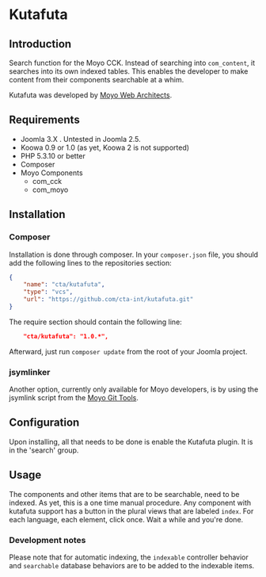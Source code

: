 # Kutafuta

## Introduction

Search function for the Moyo CCK. Instead of searching into `com_content`, it searches into its own indexed tables. This
enables the developer to make content from their components searchable at a whim.

Kutafuta was developed by [Moyo Web Architects](http://moyoweb.nl).

## Requirements

* Joomla 3.X . Untested in Joomla 2.5.
* Koowa 0.9 or 1.0 (as yet, Koowa 2 is not supported)
* PHP 5.3.10 or better
* Composer
* Moyo Components
    * com_cck
    * com_moyo

## Installation

### Composer

Installation is done through composer. In your `composer.json` file, you should add the following lines to the repositories
section:

```json
{
    "name": "cta/kutafuta",
    "type": "vcs",
    "url": "https://github.com/cta-int/kutafuta.git"
}
```

The require section should contain the following line:

```json
    "cta/kutafuta": "1.0.*",
```

Afterward, just run `composer update` from the root of your Joomla project.

### jsymlinker

Another option, currently only available for Moyo developers, is by using the jsymlink script from the [Moyo Git
Tools](https://github.com/derjoachim/moyo-git-tools).

## Configuration

Upon installing, all that needs to be done is enable the Kutafuta plugin. It is in the 'search' group.

## Usage

The components and other items that are to be searchable, need to be indexed. As yet, this is a one time manual procedure.
Any component with kutafuta support has a button in the plural views that are labeled `index`. For each language, each
element, click once. Wait a while and you're done.

### Development notes

Please note that for automatic indexing, the `indexable` controller behavior and `searchable` database behaviors are to
be added to the indexable items.